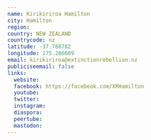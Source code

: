 ```yaml
---
name: Kirikiriroa Hamilton
city: Hamilton
region:
country: NEW ZEALAND
countrycode: nz
latitude: -37.788782
longitude: 175.286609
email: kirikiriroa@extinctionrebellion.nz
publiciseemail: false
links:
  website:
  facebook: https://facebook.com/XRHamilton
  youtube:
  twitter:
  instagram:
  diaspora:
  peertube:
  mastodon:
---
```

